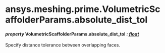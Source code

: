# ansys.meshing.prime.VolumetricScaffolderParams.absolute_dist_tol



#### *property* VolumetricScaffolderParams.absolute_dist_tol *: [float](https://docs.python.org/3.11/library/functions.html#float)*

Specify distance tolerance between overlapping faces.

<!-- !! processed by numpydoc !! -->
